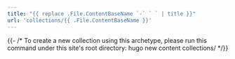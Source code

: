 ```yaml
---
title: "{{ replace .File.ContentBaseName `-` ` ` | title }}"
url: 'collections/{{ .File.ContentBaseName }}'
---
```


{{- /*
To create a new collection using this archetype, please
run this command under this site's root directory:
    hugo new content collections/<collection-name>
*/}}
